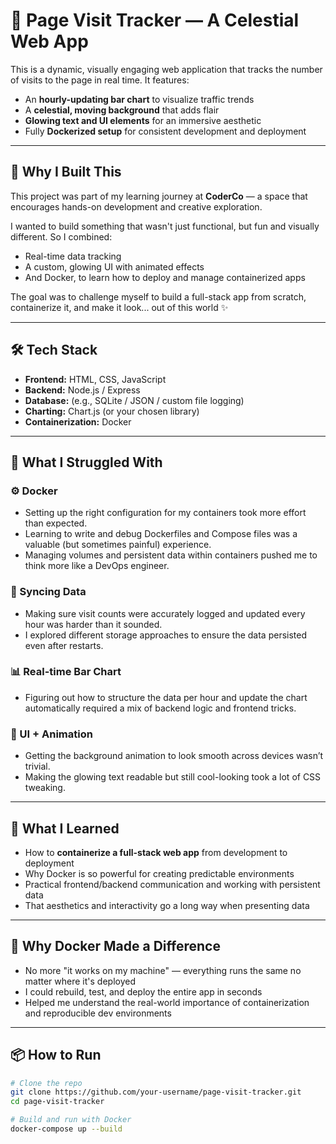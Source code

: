 # 🌌 Page Visit Tracker — A Celestial Web App

This is a dynamic, visually engaging web application that tracks the number of visits to the page in real time. It features:

- An **hourly-updating bar chart** to visualize traffic trends
- A **celestial, moving background** that adds flair
- **Glowing text and UI elements** for an immersive aesthetic
- Fully **Dockerized setup** for consistent development and deployment

---

## 🚀 Why I Built This

This project was part of my learning journey at **CoderCo** — a space that encourages hands-on development and creative exploration.

I wanted to build something that wasn't just functional, but fun and visually different. So I combined:
- Real-time data tracking
- A custom, glowing UI with animated effects
- And Docker, to learn how to deploy and manage containerized apps

The goal was to challenge myself to build a full-stack app from scratch, containerize it, and make it look... out of this world ✨

---

## 🛠️ Tech Stack

- **Frontend:** HTML, CSS, JavaScript
- **Backend:** Node.js / Express
- **Database:** (e.g., SQLite / JSON / custom file logging)
- **Charting:** Chart.js (or your chosen library)
- **Containerization:** Docker

---

## 🧠 What I Struggled With

### ⚙️ Docker
- Setting up the right configuration for my containers took more effort than expected.
- Learning to write and debug Dockerfiles and Compose files was a valuable (but sometimes painful) experience.
- Managing volumes and persistent data within containers pushed me to think more like a DevOps engineer.

### 🔄 Syncing Data
- Making sure visit counts were accurately logged and updated every hour was harder than it sounded.
- I explored different storage approaches to ensure the data persisted even after restarts.

### 📊 Real-time Bar Chart
- Figuring out how to structure the data per hour and update the chart automatically required a mix of backend logic and frontend tricks.

### 🎨 UI + Animation
- Getting the background animation to look smooth across devices wasn’t trivial.
- Making the glowing text readable but still cool-looking took a lot of CSS tweaking.

---

## 🧩 What I Learned

- How to **containerize a full-stack web app** from development to deployment
- Why Docker is so powerful for creating predictable environments
- Practical frontend/backend communication and working with persistent data
- That aesthetics and interactivity go a long way when presenting data

---

## 🐳 Why Docker Made a Difference

- No more "it works on my machine" — everything runs the same no matter where it's deployed
- I could rebuild, test, and deploy the entire app in seconds
- Helped me understand the real-world importance of containerization and reproducible dev environments

---

## 📦 How to Run

```bash
# Clone the repo
git clone https://github.com/your-username/page-visit-tracker.git
cd page-visit-tracker

# Build and run with Docker
docker-compose up --build
